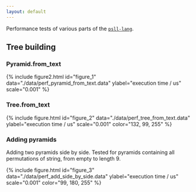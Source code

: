 ```yaml
---
layout: default
---
```


Performance tests of various parts of the [`psll-lang`](https://github.com/MarcinKonowalczyk/psll-lang).

## Tree building

### Pyramid.from_text

{% include figure2.html id="figure_1" data="./data/perf_pyramid_from_text.data" ylabel="execution time / us" scale="0.001" %}

### Tree.from_text

{% include figure.html id="figure_2" data="./data/perf_tree_from_text.data" ylabel="execution time / us" scale="0.001" color="132, 99, 255" %}

### Adding pyramids

Adding two pyramids side by side. Tested for pyramids containing all permutations of string, from empty to length 9.

{% include figure.html id="figure_3" data="./data/perf_add_side_by_side.data" ylabel="execution time / us" scale="0.001" color="99, 180, 255" %}
